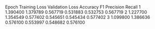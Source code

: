Epoch 	Training Loss 	Validation Loss 	Accuracy 	F1 	Precision 	Recall
1 	1.390400 	1.379789 	0.567719 	0.531883 	0.532753 	0.567719
2 	1.227700 	1.354549 	0.577402 	0.545651 	0.545434 	0.577402
3 	1.099800 	1.386636 	0.576100 	0.553997 	0.548682 	0.576100


